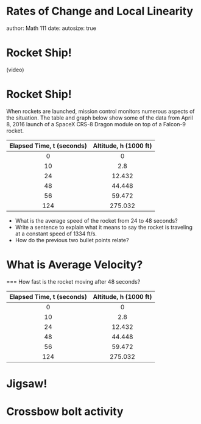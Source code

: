 Rates of Change and Local Linearity
========================================================
author: Math 111
date: 
autosize: true

Rocket Ship!
===
(video)

Rocket Ship!
===

When rockets are launched, mission control monitors numerous aspects of the situation. The table and graph below show some of the data from April 8, 2016 launch of a SpaceX CRS-8 Dragon module on top of a Falcon-9 rocket.

| Elapsed Time, t (seconds) | Altitude, h (1000 ft) |
|:-------------------------:|:---------------------:|
|             0             |           0           |
|             10            |          2.8          |
|             24            |         12.432        |
|             48            |         44.448        |
|             56            |         59.472        |
|            124            |        275.032        |


* What is the average speed of the rocket from 24 to 48 seconds?
* Write a sentence to explain what it means to say the rocket is traveling at a constant speed of 1334 ft/s.
* How do the previous two bullet points relate?

What is Average Velocity?
===

===
How fast is the rocket moving after 48 seconds?

| Elapsed Time, t (seconds) | Altitude, h (1000 ft) |
|:-------------------------:|:---------------------:|
|             0             |           0           |
|             10            |          2.8          |
|             24            |         12.432        |
|             48            |         44.448        |
|             56            |         59.472        |
|            124            |        275.032        |

Jigsaw!
===

Crossbow bolt activity
===
